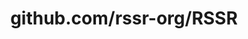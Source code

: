 ---
layout: post
title: github.com/rssr-org/RSSR
categories: link
tags: [انگلیسی, گیت‌هاب, برنامه‌نویسی]
---